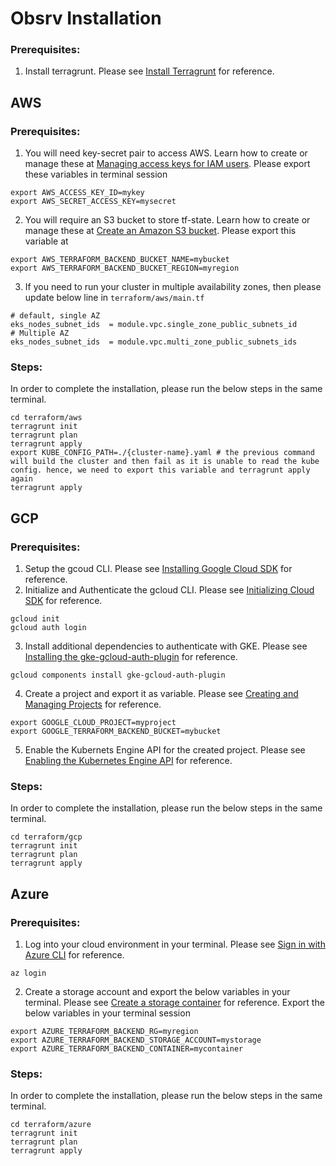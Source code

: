 # Obsrv Installation

### Prerequisites:
1. Install terragrunt. Please see [Install Terragrunt](https://terragrunt.gruntwork.io/docs/getting-started/install/) for reference.

## AWS
### Prerequisites:
1. You will need key-secret pair to access AWS. Learn how to create or manage these at [Managing access keys for IAM users](https://docs.aws.amazon.com/IAM/latest/UserGuide/id_credentials_access-keys.html). Please export these variables in terminal session
```
export AWS_ACCESS_KEY_ID=mykey
export AWS_SECRET_ACCESS_KEY=mysecret
```
2. You will require an S3 bucket to store tf-state. Learn how to create or manage these at [Create an Amazon S3 bucket](https://docs.aws.amazon.com/transfer/latest/userguide/requirements-S3.html). Please export this variable at
```
export AWS_TERRAFORM_BACKEND_BUCKET_NAME=mybucket
export AWS_TERRAFORM_BACKEND_BUCKET_REGION=myregion
```
3. If you need to run your cluster in multiple availability zones, then please update below line in `terraform/aws/main.tf`
```
# default, single AZ
eks_nodes_subnet_ids  = module.vpc.single_zone_public_subnets_id
# Multiple AZ
eks_nodes_subnet_ids  = module.vpc.multi_zone_public_subnets_ids
```
### Steps:
In order to complete the installation, please run the below steps in the same terminal.
```
cd terraform/aws
terragrunt init
terragrunt plan
terragrunt apply
export KUBE_CONFIG_PATH=./{cluster-name}.yaml # the previous command will build the cluster and then fail as it is unable to read the kube config. hence, we need to export this variable and terragrunt apply again
terragrunt apply
```
## GCP
### Prerequisites:
1. Setup the gcoud CLI. Please see [Installing Google Cloud SDK](https://cloud.google.com/sdk/docs/install) for reference.
2. Initialize and Authenticate the gcloud CLI. Please see [Initializing Cloud SDK](https://cloud.google.com/sdk/docs/initializing) for reference.

```
gcloud init
gcloud auth login
```

3. Install additional dependencies to authenticate with GKE. Please see [Installing the gke-gcloud-auth-plugin](https://cloud.google.com/kubernetes-engine/docs/how-to/cluster-access-for-kubectl) for reference.

```
gcloud components install gke-gcloud-auth-plugin
```

4. Create a project and export it as variable. Please see [Creating and Managing Projects](https://cloud.google.com/resource-manager/docs/creating-managing-projects) for reference.

```
export GOOGLE_CLOUD_PROJECT=myproject
export GOOGLE_TERRAFORM_BACKEND_BUCKET=mybucket
```

5. Enable the Kubernets Engine API for the created project. Please see [Enabling the Kubernetes Engine API](https://cloud.google.com/kubernetes-engine/docs/how-to/creating-a-zonal-cluster#enable-api) for reference.

### Steps:
In order to complete the installation, please run the below steps in the same terminal.
```
cd terraform/gcp
terragrunt init
terragrunt plan
terragrunt apply
```

## Azure
### Prerequisites:
1. Log into your cloud environment in your terminal. Please see [Sign in with Azure CLI](https://learn.microsoft.com/en-us/cli/azure/authenticate-azure-cli) for reference.
```
az login
```
2. Create a storage account and export the below variables in your terminal. Please see [Create a storage container](https://learn.microsoft.com/en-us/azure/storage/common/storage-account-create?toc=/azure/storage/blobs/toc.json) for reference. Export the below variables in your terminal session
```
export AZURE_TERRAFORM_BACKEND_RG=myregion
export AZURE_TERRAFORM_BACKEND_STORAGE_ACCOUNT=mystorage
export AZURE_TERRAFORM_BACKEND_CONTAINER=mycontainer
```
### Steps:
In order to complete the installation, please run the below steps in the same terminal.
```
cd terraform/azure
terragrunt init
terragrunt plan
terragrunt apply
```
